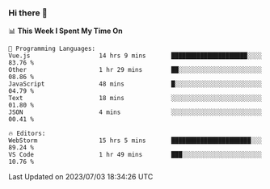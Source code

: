 ### Hi there 👋

<!--
**asdf12303116/asdf12303116** is a ✨ _special_ ✨ repository because its `README.md` (this file) appears on your GitHub profile.

Here are some ideas to get you started:

- 🔭 I’m currently working on ...
- 🌱 I’m currently learning ...
- 👯 I’m looking to collaborate on ...
- 🤔 I’m looking for help with ...
- 💬 Ask me about ...
- 📫 How to reach me: ...
- 😄 Pronouns: ...
- ⚡ Fun fact: ...
-->

<!--START_SECTION:waka-->
📊 **This Week I Spent My Time On** 

```text
💬 Programming Languages: 
Vue.js                   14 hrs 9 mins       █████████████████████░░░░   83.76 % 
Other                    1 hr 29 mins        ██░░░░░░░░░░░░░░░░░░░░░░░   08.86 % 
JavaScript               48 mins             █░░░░░░░░░░░░░░░░░░░░░░░░   04.79 % 
Text                     18 mins             ░░░░░░░░░░░░░░░░░░░░░░░░░   01.80 % 
JSON                     4 mins              ░░░░░░░░░░░░░░░░░░░░░░░░░   00.41 % 

🔥 Editors: 
WebStorm                 15 hrs 5 mins       ██████████████████████░░░   89.24 % 
VS Code                  1 hr 49 mins        ███░░░░░░░░░░░░░░░░░░░░░░   10.76 % 
```


 Last Updated on 2023/07/03 18:34:26 UTC
<!--END_SECTION:waka-->
